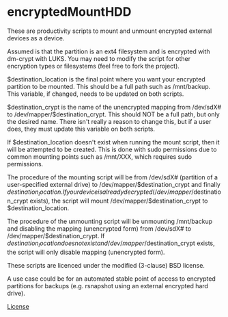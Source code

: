 encryptedMountHDD
=================

These are productivity scripts to mount and unmount encrypted external devices as a device.

Assumed is that the partition is an ext4 filesystem and is encrypted with dm-crypt with LUKS. 
You 
may need to 
modify 
the 
script for 
other 
encryption types or filesystems (feel free to fork the project).

$destination_location is the final point where you want your encrypted partition to be mounted. This should be a full path such as /mnt/backup. This variable, if changed, needs to be 
updated on both scripts.

$destination_crypt is the name of the unencrypted mapping from /dev/sdX# to /dev/mapper/$destination_crypt. This should NOT be a full path, but only the desired name. There isn't 
really a reason to change this, but if a user does, they must update this variable on both scripts.

If $destination_location doesn't exist when running the mount script, then it will be attempted to be created. This is done with sudo permissions due to common mounting points such as 
/mnt/XXX, 
which requires sudo permissions.

The procedure of the mounting script will be from /dev/sdX# (partition of a user-specified external drive) to 
/dev/mapper/$destination_crypt and finally $destination_location. If your device is already decrypted (/dev/mapper/$destination_crypt exists), the 
script will mount /dev/mapper/$destination_crypt to $destination_location.

The procedure of the unmounting script will be unmounting /mnt/backup and disabling the mapping (unencrypted form) 
from 
/dev/sdX# to 
/dev/mapper/$destination_crypt. If $destination_location does not exist and /dev/mapper/$destination_crypt exists, the script will only disable mapping 
(unencrypted form).

These scripts are licenced under the modified (3-clause) BSD license.

A use case could be for an automated stable point of access to encrypted partitions for backups (e.g. rsnapshot 
using an external encrypted hard drive).

[License](https://github.com/lptech1024/encryptedMountHDD/blob/master/LICENSE.txt)
